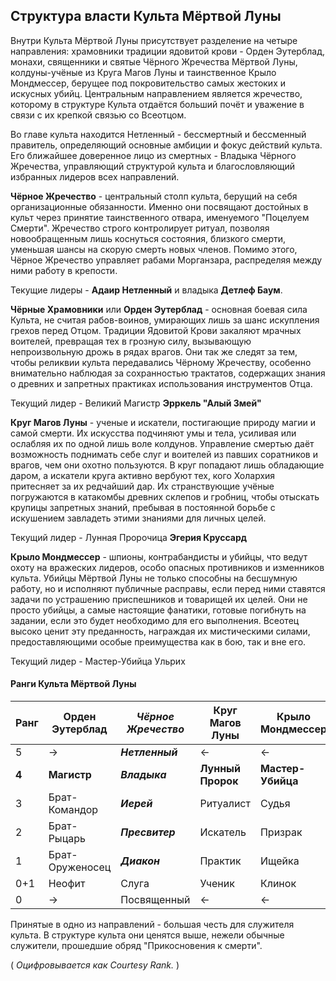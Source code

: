 ## Структура власти Культа Мёртвой Луны

Внутри Культа Мёртвой Луны присутствует разделение на четыре направления: храмовники традиции ядовитой крови - Орден Эутерблад, монахи, священники и святые Чёрного Жречества Мёртвой Луны, колдуны-учёные из Круга Магов Луны и таинственное Крыло Мондмессер, берущее под покровительство самых жестоких и искусных убийц. Центральным направлением является жречество, которому в структуре Культа отдаётся больший почёт и уважение в связи с их крепкой связью со Всеотцом.

Во главе культа находится Нетленный - бессмертный и бессменный правитель, определяющий основные амбиции и фокус действий культа. Его ближайшее доверенное лицо из смертных - Владыка Чёрного Жречества, управляющий структурой культа и благословляющий избранных лидеров всех направлений.

**Чёрное Жречество** - центральный столп культа, берущий на себя организационные обязанности. Именно они посвящают достойных в культ через принятие таинственного отвара, именуемого "Поцелуем Смерти". Жречество строго контролирует ритуал, позволяя новообращенным лишь коснуться состояния, близкого смерти, уменьшая шансы на скорую смерть новых членов. Помимо этого, Чёрное Жречество управляет рабами Морганзара, распределяя между ними работу в крепости.

Текущие лидеры - **Адаир Нетленный** и владыка **Детлеф Баум**.

**Чёрные Храмовники** или **Орден Эутерблад** - основная боевая сила Культа, не считая рабов-воинов, умирающих лишь за шанс искупления грехов перед Отцом. Традиции Ядовитой Крови закаляют мрачных воителей, превращая тех в грозную силу, вызывающую непроизвольную дрожь в рядах врагов. Они так же следят за тем, чтобы реликвии культа передавались Чёрному Жречеству, особенно внимательно наблюдая за сохранностью трактатов, содержащих знания о древних и запретных практиках использования инструментов Отца.

Текущий лидер - Великий Магистр **Эрркель "Алый Змей"**

**Круг Магов Луны** - ученые и искатели, постигающие природу магии и самой смерти. Их искусства подчиняют умы и тела, усиливая или ослабляя их по одной лишь воле колдунов. Управление смертью даёт возможность поднимать себе слуг и воителей из павших соратников и врагов, чем они охотно  пользуются. В круг попадают лишь обладающие даром, а искатели круга активно вербуют тех, кого Холархия притесняет за их редчайший дар. Их странствующие учёные погружаются в катакомбы древних склепов и гробниц, чтобы отыскать крупицы запретных знаний, пребывая в постоянной борьбе с искушением завладеть этими знаниями для личных целей.

Текущий лидер - Лунная Пророчица **Эгерия Круссард**

**Крыло Мондмессер** - шпионы, контрабандисты и убийцы, что ведут охоту на вражеских лидеров, особо опасных противников и изменников культа. Убийцы Мёртвой Луны не только способны на бесшумную работу, но и исполняют публичные расправы, если перед ними ставятся задачи по устрашению приспешников и товарищей их целей. Они не просто убийцы, а самые настоящие фанатики, готовые погибнуть на задании, если это будет необходимо для его выполнения. Всеотец высоко ценит эту преданность, награждая их мистическими силами, предоставляющими особые преимущества как в бою, так и вне его.

Текущий лидер - Мастер-Убийца Ульрих

#### **Ранги Культа Мёртвой Луны**


| Ранг  | Орден Эутерблад | ***Чёрное Жречество*** | Круг Магов Луны   | Крыло Мондмессер  |
| ----- | --------------- | ---------------------- | ----------------- | ----------------- |
| 5     | →               | ***Нетленный***        | ←                 | ←                 |
| **4** | **Магистр**     | ***Владыка***          | **Лунный Пророк** | **Мастер-Убийца** |
| 3     | Брат-Командор   | ***Иерей***            | Ритуалист         | Судья             |
| 2     | Брат-Рыцарь     | ***Пресвитер***        | Искатель          | Призрак           |
| 1     | Брат-Оруженосец | ***Диакон***           | Практик           | Ищейка            |
| 0+1   | Неофит          | Слуга                  | Ученик            | Клинок            |
| 0     | →               | Посвященный            | ←                 | ←                 |

Принятые в одно из направлений - большая честь для служителя культа. В структуре культа они ценятся выше, нежели обычные служители, прошедшие обряд "Прикосновения к смерти".

( *Оцифровывается как Courtesy Rank.* )